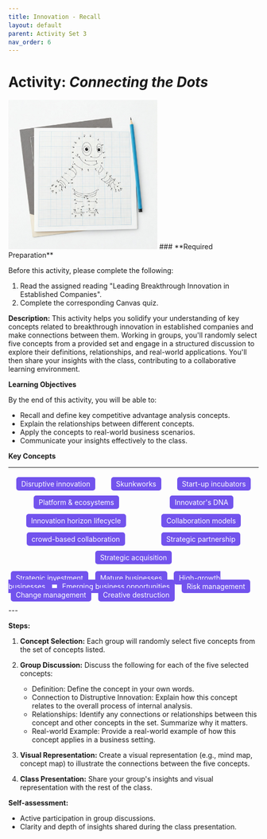 ```yaml
---
title: Innovation - Recall
layout: default
parent: Activity Set 3
nav_order: 6
---
```

# Activity: *Connecting the Dots* 

<img src="/assets/images/connect-the-dots.jpeg" alt="An image of a connect the dots drawing" width="300"/>
### **Required Preparation**

Before this activity, please complete the following:

1.  Read the assigned reading "Leading Breakthrough Innovation in Established Companies".
2.  Complete the corresponding Canvas quiz.



**Description:** This activity helps you solidify your understanding of key concepts related to breakthrough innovation in established companies and make connections between them. Working in groups, you'll randomly select five concepts from a provided set and engage in a structured discussion to explore their definitions, relationships, and real-world applications. You'll then share your insights with the class, contributing to a collaborative learning environment.

**Learning Objectives**

By the end of this activity, you will be able to:

*   Recall and define key competitive advantage analysis concepts.
*   Explain the relationships between different concepts.
*   Apply the concepts to real-world business scenarios.
*   Communicate your insights effectively to the class.


**Key Concepts**

---

<div style="display: flex; flex-wrap: wrap; color: white;justify-content: space-around; width=100%">
<span style="background-color: #7253ed; padding: 5px 10px; margin: 5px; border-radius: 5px;">Disruptive innovation</span>
<span style="background-color: #7253ed; padding: 5px 10px; margin: 5px; border-radius: 5px;">Skunkworks</span>
<span style="background-color: #7253ed; padding: 5px 10px; margin: 5px; border-radius: 5px;">Start-up incubators</span>
<span style="background-color: #7253ed; padding: 5px 10px; margin: 5px; border-radius: 5px;"> Platform & ecosystems</span>
<span style="background-color: #7253ed; padding: 5px 10px; margin: 5px; border-radius: 5px;"> Innovator's DNA</span>
<span style="background-color: #7253ed; padding: 5px 10px; margin: 5px; border-radius: 5px;">Innovation horizon lifecycle</span>
<span style="background-color: #7253ed; padding: 5px 10px; margin: 5px; border-radius: 5px;"> Collaboration models</span>
<span style="background-color: #7253ed; padding: 5px 10px; margin: 5px; border-radius: 5px;"> crowd-based collaboration</span>
<span style="background-color: #7253ed; padding: 5px 10px; margin: 5px; border-radius: 5px;"> Strategic partnership</span>
<span style="background-color: #7253ed; padding: 5px 10px; margin: 5px; border-radius: 5px;"> Strategic acquisition</span>

<span style="background-color: #7253ed; padding: 5px 10px; margin: 5px; border-radius: 5px;"> Strategic investment</span>
<span style="background-color: #7253ed; padding: 5px 10px; margin: 5px; border-radius: 5px;"> Mature businesses</span>
<span style="background-color: #7253ed; padding: 5px 10px; margin: 5px; border-radius: 5px;"> High-growth businesses </span>
<span style="background-color: #7253ed; padding: 5px 10px; margin: 5px; border-radius: 5px;"> Emerging business opportunities</span>
<span style="background-color: #7253ed; padding: 5px 10px; margin: 5px; border-radius: 5px;"> Risk management</span>
<span style="background-color: #7253ed; padding: 5px 10px; margin: 5px; border-radius: 5px;"> Change management</span>
<span style="background-color: #7253ed; padding: 5px 10px; margin: 5px; border-radius: 5px;"> Creative destruction </span>
</div>
---

**Steps:**

1.  **Concept Selection:** Each group will randomly select five concepts from the set of concepts listed.

2.  **Group Discussion:** Discuss the following for each of the five selected concepts:
    *   Definition: Define the concept in your own words.
    *   Connection to Distruptive Innovation: Explain how this concept relates to the overall process of internal analysis.
    *   Relationships: Identify any connections or relationships between this concept and other concepts in the set. Summarize why it matters.
    *   Real-world Example: Provide a real-world example of how this concept applies in a business setting.
3.  **Visual Representation:** Create a visual representation (e.g., mind map, concept map) to illustrate the connections between the five concepts.
4.  **Class Presentation:** Share your group's insights and visual representation with the rest of the class.

**Self-assessment:**

*   Active participation in group discussions.
*   Clarity and depth of insights shared during the class presentation.